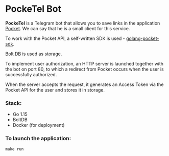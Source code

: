 # PockeTel Bot

**PockeTel** is a Telegram bot that allows you to save links in the application <a href="https://app .getpocket.com/">Pocket</a>. We can say that he is a small client for this service.

To work with the Pocket API, a self-written SDK is used - <a href="https://github.com/siteddv/golang-pocket-sdk ">golang-pocket-sdk</a>.

<a href="https://github.com/bolt/bolt">Bolt DB</a> is used as storage.

To implement user authorization, an HTTP server is launched together with the bot on port 80, to which a redirect from Pocket occurs when the user is successfully authorized.

When the server accepts the request, it generates an Access Token via the Pocket API for the user and stores it in storage.

### Stack:
- Go 1.15
- BoltDB
- Docker (for deployment)

### To launch the application:

```
make run
```
